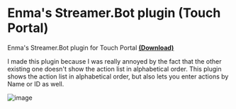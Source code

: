 # Enma's Streamer.Bot plugin (Touch Portal)
Enma's Streamer.Bot plugin for Touch Portal [**(Download)**](https://github.com/EnmaDarei/tp_streamerbot_plugin/releases/latest)

I made this plugin because I was really annoyed by the fact that the other existing one doesn't show the action list in alphabetical order.
This plugin shows the action list in alphabetical order, but also lets you enter actions by Name or ID as well.

![image](https://user-images.githubusercontent.com/14081432/217430593-be28b753-fc89-498c-b719-637381649747.png)


